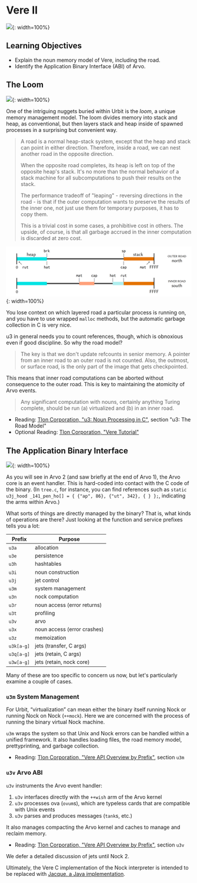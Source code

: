 #   Vere II

![](../img/36-header-comet-0.gif){: width=100%}

##  Learning Objectives

- Explain the noun memory model of Vere, including the road.
- Identify the Application Binary Interface (ABI) of Arvo.


##  The Loom

![](../img/36-header-comet-1.gif){: width=100%}

One of the intriguing nuggets buried within Urbit is the _loom_, a unique memory management model.  The loom divides memory into stack and heap, as conventional, but then layers stack and heap inside of spawned processes in a surprising but convenient way.

> A road is a normal heap-stack system, except that the heap and stack can point in either direction. Therefore, inside a road, we can nest another road in the opposite direction.
>
> When the opposite road completes, its heap is left on top of the opposite heap's stack. It's no more than the normal behavior of a stack machine for all subcomputations to push their results on the stack.
>
> The performance tradeoff of "leaping" - reversing directions in the road - is that if the outer computation wants to preserve the results of the inner one, not just use them for temporary purposes, it has to copy them.
>
> This is a trivial cost in some cases, a prohibitive cost in others. The upside, of course, is that all garbage accrued in the inner computation is discarded at zero cost.

![](../img/36-arvo-road.png){: width=100%}

You lose context on which layered road a particular process is running on, and you have to use wrapped `malloc` methods, but the automatic garbage collection in C is very nice.

u3 in general needs you to count references, though, which is obnoxious even if good discipline.  So why the road model?

> The key is that we don't update refcounts in senior memory. A pointer from an inner road to an outer road is not counted. Also, the outmost, or surface road, is the only part of the image that gets checkpointed.

This means that inner road computations can be aborted without consequence to the outer road.  This is key to maintaining the atomicity of Arvo events.

> Any significant computation with nouns, certainly anything Turing complete, should be run (a) virtualized and (b) in an inner road.

- Reading: [Tlon Corporation, "u3:  Noun Processing in C"](https://github.com/urbit/urbit/blob/master/doc/spec/u3.md#u3-the-road-model), section "u3:  The Road Model"
- Optional Reading: [Tlon Corporation, "Vere Tutorial"](https://urbit.org/docs/tutorials/vere/)


##  The Application Binary Interface

![](../img/36-header-comet-2.gif){: width=100%}

As you will see in Arvo 2 (and saw briefly at the end of Arvo 1), the Arvo core is an event handler.  This is hard-coded into contact with the C code of the binary.  (In `tree.c`, for instance, you can find references such as `static u3j_hood _141_pen_ho[] = { {"ap", 86}, {"ut", 342}, { } };`, indicating the arms within Arvo.)

What sorts of things are directly managed by the binary?  That is, what kinds of operations are there?  Just looking at the function and service prefixes tells you a lot:

| Prefix | Purpose |
| ------ | ------- |
| `u3a`  | allocation |
| `u3e`  | persistence |
| `u3h`  | hashtables |
| `u3i`  | noun construction |
| `u3j`  | jet control |
| `u3m`  | system management |
| `u3n`  | nock computation |
| `u3r`  | noun access (error returns) |
| `u3t`  | profiling |
| `u3v`  | arvo |
| `u3x`  | noun access (error crashes) |
| `u3z`  | memoization |
| `u3k[a-g]` | jets (transfer, C args) |
| `u3q[a-g]` | jets (retain, C args) |
| `u3w[a-g]` | jets (retain, nock core) |

Many of these are too specific to concern us now, but let's particularly examine a couple of cases.

### `u3m` System Management

For Urbit, “virtualization” can mean either the binary itself running Nock or running Nock on Nock (`++mock`).  Here we are concerned with the process of running the binary virtual Nock machine.

`u3m` wraps the system so that Unix and Nock errors can be handled within a unified framework.  It also handles loading files, the road memory model, prettyprinting, and garbage collection.

- Reading: [Tlon Corporation, "Vere API Overview by Prefix"](https://urbit.org/docs/tutorials/vere/api/), section `u3m`

### `u3v` Arvo ABI

`u3v` instruments the Arvo event handler:

1. `u3v` interfaces directly with the `++wish` arm of the Arvo kernel
2. `u3v` processes ova (`ovum`s), which are typeless cards that are compatible with Unix events
3. `u3v` parses and produces messages (`tank`s, etc.)

It also manages compacting the Arvo kernel and caches to manage and reclaim memory.

- Reading: [Tlon Corporation, "Vere API Overview by Prefix"](https://urbit.org/docs/tutorials/vere/api/), section `u3v`

We defer a detailed discussion of jets until Nock 2.

Ultimately, the Vere C implementation of the Nock interpreter is intended to be replaced with [Jacque, a Java implementation](https://urbit.org/docs/glossary/jacque/).
